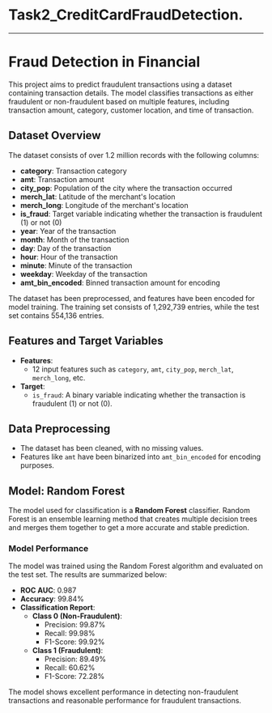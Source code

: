# Task2_CreditCardFraudDetection.

---

# Fraud Detection in Financial

This project aims to predict fraudulent transactions using a dataset containing transaction details. The model classifies transactions as either fraudulent or non-fraudulent based on multiple features, including transaction amount, category, customer location, and time of transaction.

## Dataset Overview

The dataset consists of over 1.2 million records with the following columns:

- **category**: Transaction category
- **amt**: Transaction amount
- **city_pop**: Population of the city where the transaction occurred
- **merch_lat**: Latitude of the merchant's location
- **merch_long**: Longitude of the merchant's location
- **is_fraud**: Target variable indicating whether the transaction is fraudulent (1) or not (0)
- **year**: Year of the transaction
- **month**: Month of the transaction
- **day**: Day of the transaction
- **hour**: Hour of the transaction
- **minute**: Minute of the transaction
- **weekday**: Weekday of the transaction
- **amt_bin_encoded**: Binned transaction amount for encoding

The dataset has been preprocessed, and features have been encoded for model training. The training set consists of 1,292,739 entries, while the test set contains 554,136 entries.

## Features and Target Variables

- **Features**: 
  - 12 input features such as `category`, `amt`, `city_pop`, `merch_lat`, `merch_long`, etc.
- **Target**: 
  - `is_fraud`: A binary variable indicating whether the transaction is fraudulent (1) or not (0).

## Data Preprocessing

- The dataset has been cleaned, with no missing values.
- Features like `amt` have been binarized into `amt_bin_encoded` for encoding purposes.

## Model: Random Forest

The model used for classification is a **Random Forest** classifier. Random Forest is an ensemble learning method that creates multiple decision trees and merges them together to get a more accurate and stable prediction.

### Model Performance

The model was trained using the Random Forest algorithm and evaluated on the test set. The results are summarized below:

- **ROC AUC**: 0.987
- **Accuracy**: 99.84%
- **Classification Report**: 
  - **Class 0 (Non-Fraudulent)**:
    - Precision: 99.87%
    - Recall: 99.98%
    - F1-Score: 99.92%
  - **Class 1 (Fraudulent)**:
    - Precision: 89.49%
    - Recall: 60.62%
    - F1-Score: 72.28%

The model shows excellent performance in detecting non-fraudulent transactions and reasonable performance for fraudulent transactions.
